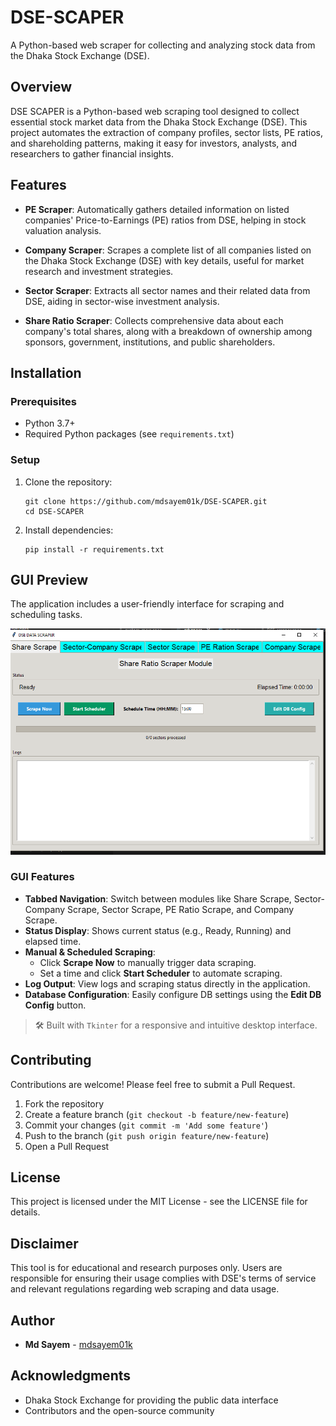 # DSE-SCAPER

A Python-based web scraper for collecting and analyzing stock data from the Dhaka Stock Exchange (DSE).

## Overview

DSE SCAPER is a Python-based web scraping tool designed to collect essential stock market data from the Dhaka Stock Exchange (DSE). This project automates the extraction of company profiles, sector lists, PE ratios, and shareholding patterns, making it easy for investors, analysts, and researchers to gather financial insights.


## Features
- **PE Scraper**: Automatically gathers detailed information on listed companies' Price-to-Earnings (PE) ratios from DSE, helping in stock valuation analysis.

- **Company Scraper**: Scrapes a complete list of all companies listed on the Dhaka Stock Exchange (DSE) with key details, useful for market research and investment strategies.

- **Sector Scraper**: Extracts all sector names and their related data from DSE, aiding in sector-wise investment analysis.

- **Share Ratio Scraper**: Collects comprehensive data about each company's total shares, along with a breakdown of ownership among sponsors, government, institutions, and public shareholders.
  
## Installation

### Prerequisites

- Python 3.7+
- Required Python packages (see `requirements.txt`)

### Setup

1. Clone the repository:
   ```
   git clone https://github.com/mdsayem01k/DSE-SCAPER.git
   cd DSE-SCAPER
   ```

2. Install dependencies:
   ```
   pip install -r requirements.txt
   ```

## GUI Preview

The application includes a user-friendly interface for scraping and scheduling tasks.

![DSE Data Scraper GUI](DSE_SCRAPER.PNG)

### GUI Features

- **Tabbed Navigation**: Switch between modules like Share Scrape, Sector-Company Scrape, Sector Scrape, PE Ratio Scrape, and Company Scrape.
- **Status Display**: Shows current status (e.g., Ready, Running) and elapsed time.
- **Manual & Scheduled Scraping**:
  - Click **Scrape Now** to manually trigger data scraping.
  - Set a time and click **Start Scheduler** to automate scraping.
- **Log Output**: View logs and scraping status directly in the application.
- **Database Configuration**: Easily configure DB settings using the **Edit DB Config** button.

> 🛠 Built with `Tkinter` for a responsive and intuitive desktop interface.

## Contributing

Contributions are welcome! Please feel free to submit a Pull Request.

1. Fork the repository
2. Create a feature branch (`git checkout -b feature/new-feature`)
3. Commit your changes (`git commit -m 'Add some feature'`)
4. Push to the branch (`git push origin feature/new-feature`)
5. Open a Pull Request

## License

This project is licensed under the MIT License - see the LICENSE file for details.

## Disclaimer

This tool is for educational and research purposes only. Users are responsible for ensuring their usage complies with DSE's terms of service and relevant regulations regarding web scraping and data usage.

## Author

- **Md Sayem** - [mdsayem01k](https://github.com/mdsayem01k)

## Acknowledgments

- Dhaka Stock Exchange for providing the public data interface
- Contributors and the open-source community
